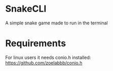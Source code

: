# SnakeCLI
A simple snake game made  to run in the terminal

# Requirements
For linux users it needs conio.h installed: https://github.com/zoelabbb/conio.h
